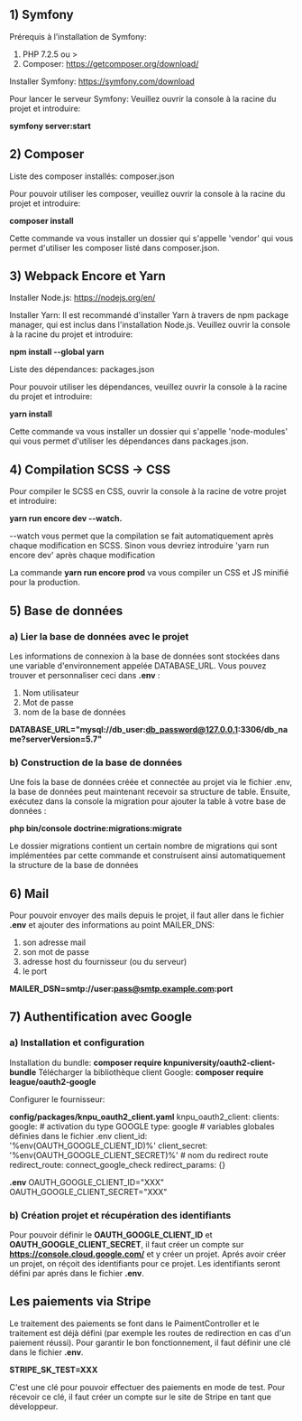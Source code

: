 ## 1) Symfony

Prérequis à l’installation de Symfony:
1. PHP 7.2.5 ou >
2. Composer: https://getcomposer.org/download/

Installer Symfony:
https://symfony.com/download

Pour lancer le serveur Symfony:
Veuillez ouvrir la console à la racine du projet et introduire: 

**symfony server:start**

## 2) Composer

Liste des composer installés: composer.json

Pour pouvoir utiliser les composer, veuillez ouvrir la console à la racine du projet et introduire: 

**composer install**

Cette commande va vous installer un dossier qui s'appelle 'vendor' qui vous permet d'utiliser les composer listé dans composer.json.

## 3) Webpack Encore et Yarn

Installer Node.js: https://nodejs.org/en/

Installer Yarn: 
Il est recommandé d'installer Yarn à travers de npm package manager, qui est inclus dans l'installation Node.js.
Veuillez ouvrir la console à la racine du projet et introduire: 

**npm install --global yarn**

Liste des dépendances: packages.json

Pour pouvoir utiliser les dépendances, veuillez ouvrir la console à la racine du projet et introduire: 

**yarn install**

Cette commande va vous installer un dossier qui s'appelle 'node-modules' qui vous permet d'utiliser les dépendances dans packages.json.

## 4) Compilation SCSS -> CSS

Pour compiler le SCSS en CSS, ouvrir la console à la racine de votre projet et introduire: 

**yarn run encore dev --watch.**

--watch vous permet que la compilation se fait automatiquement après chaque modification en SCSS. Sinon vous devriez introduire 'yarn run encore dev' après chaque modification

La commande **yarn run encore prod** va vous compiler un CSS et JS minifié pour la production.

## 5) Base de données

### a) Lier la base de données avec le projet

Les informations de connexion à la base de données sont stockées dans une variable d'environnement appelée DATABASE_URL. Vous pouvez trouver et personnaliser ceci dans **.env** :

1. Nom utilisateur
2. Mot de passe
3. nom de la base de données

**DATABASE_URL="mysql://db_user:db_password@127.0.0.1:3306/db_name?serverVersion=5.7"**

### b) Construction de la base de données

Une fois la base de données créée et connectée au projet via le fichier .env, la base de données peut maintenant recevoir sa structure de table. Ensuite, exécutez dans la console la migration pour ajouter la table à votre base de données :

**php bin/console doctrine:migrations:migrate**

Le dossier migrations contient un certain nombre de migrations qui sont implémentées par cette commande et construisent ainsi automatiquement la structure de la base de données

## 6) Mail

Pour pouvoir envoyer des mails depuis le projet, il faut aller dans le fichier **.env** et ajouter des informations au point MAILER_DNS:

1. son adresse mail
2. son mot de passe
3. adresse host du fournisseur (ou du serveur)
4. le port

**MAILER_DSN=smtp://user:pass@smtp.example.com:port**

## 7) Authentification avec Google

### a) Installation et configuration

Installation du bundle: **composer require knpuniversity/oauth2-client-bundle**
Télécharger la bibliothèque client Google: **composer require league/oauth2-google**

Configurer le fournisseur:

**config/packages/knpu_oauth2_client.yaml**
knpu_oauth2_client:
    clients:
        google:
            # activation du type GOOGLE
            type: google
            # variables globales définies dans le fichier .env
            client_id: '%env(OAUTH_GOOGLE_CLIENT_ID)%'
            client_secret: '%env(OAUTH_GOOGLE_CLIENT_SECRET)%'
            # nom du redirect route
            redirect_route: connect_google_check
            redirect_params: {}

**.env**
OAUTH_GOOGLE_CLIENT_ID="XXX"
OAUTH_GOOGLE_CLIENT_SECRET="XXX"

### b) Création projet et récupération des identifiants

Pour pouvoir définir le **OAUTH_GOOGLE_CLIENT_ID** et **OAUTH_GOOGLE_CLIENT_SECRET**, il faut créer un compte sur **https://console.cloud.google.com/** et y créer un projet. Aprés avoir créer un projet, on réçoit des identifiants pour ce projet. Les identifiants seront défini par aprés dans le fichier **.env**.

## Les paiements via Stripe

Le traitement des paiements se font dans le PaimentController et le traitement est déjà défini (par exemple les routes de redirection en cas d'un paiement réussi). Pour garantir le bon fonctionnement, il faut définir une clé dans le fichier **.env**.

**STRIPE_SK_TEST=XXX**

C'est une clé pour pouvoir effectuer des paiements en mode de test. Pour récevoir ce clé, il faut créer un compte sur le site de Stripe en tant que développeur. 
